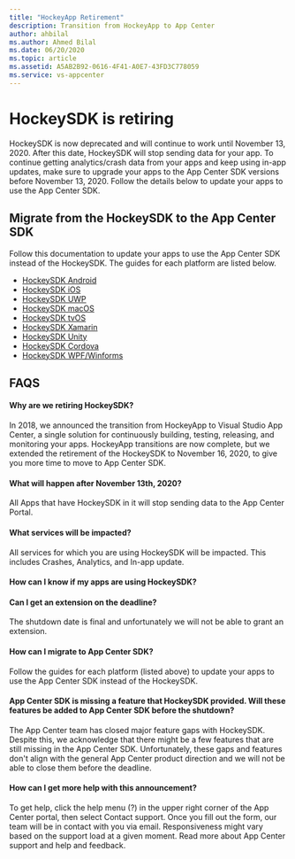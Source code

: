 ```yaml
---
title: "HockeyApp Retirement"
description: Transition from HockeyApp to App Center
author: ahbilal
ms.author: Ahmed Bilal
ms.date: 06/20/2020
ms.topic: article
ms.assetid: A5AB2B92-0616-4F41-A0E7-43FD3C778059
ms.service: vs-appcenter
---
```


# HockeySDK is retiring

HockeySDK is now deprecated and will continue to work until November 13, 2020. After this date, HockeySDK will stop sending data for your app. To continue getting analytics/crash data from your apps and keep using in-app updates, make sure to upgrade your apps to the App Center SDK versions before November 13, 2020. Follow the details below to update your apps to use the App Center SDK.

## Migrate from the HockeySDK to the App Center SDK

Follow this documentation to update your apps to use the App Center SDK instead of the HockeySDK. The guides for each platform are listed below.

* [HockeySDK Android](android-sdk-migration.md)
* [HockeySDK iOS](ios-sdk-migration.md)
* [HockeySDK UWP](uwp-sdk-migration.md)
* [HockeySDK macOS](macos-sdk-migration.md)
* [HockeySDK tvOS](tvos-sdk-migration.md)
* [HockeySDK Xamarin](xamarin-sdk-migration.md)
* [HockeySDK Unity](unity-sdk-migration.md)
* [HockeySDK Cordova](cordova-sdk-migration.md)
* [HockeySDK WPF/Winforms](wpf-winforms-sdk-migration.md)

## FAQS

#### Why are we retiring HockeySDK?

In 2018, we announced the transition from HockeyApp to Visual Studio App Center, a single solution for continuously building, testing, releasing, and monitoring your apps. HockeyApp transitions are now complete, but we extended the retirement of the HockeySDK to November 16, 2020, to give you more time to move to App Center SDK. 

#### What will happen after November 13th, 2020?

All Apps that have HockeySDK in it will stop sending data to the App Center Portal. 

#### What services will be impacted?

All services for which you are using HockeySDK will be impacted. This includes Crashes, Analytics, and In-app update. 

#### How can I know if my apps are using HockeySDK?

#### Can I get an extension on the deadline?

The shutdown date is final and unfortunately we will not be able to grant an extension. 

#### How can I migrate to App Center SDK?

Follow the guides for each platform (listed above) to update your apps to use the App Center SDK instead of the HockeySDK.

#### App Center SDK is missing a feature that HockeySDK provided. Will these features be added to App Center SDK before the shutdown?

The App Center team has closed major feature gaps with HockeySDK. Despite this, we acknowledge that there might be a few features that are still missing in the App Center SDK. Unfortunately, these gaps and features don't align with the general App Center product direction and we will not be able to close them before the deadline. 

#### How can I get more help with this announcement?

To get help, click the help menu (?) in the upper right corner of the App Center portal, then select Contact support. Once you fill out the form, our team will be in contact with you via email. Responsiveness might vary based on the support load at a given moment. Read more about App Center support and help and feedback.
